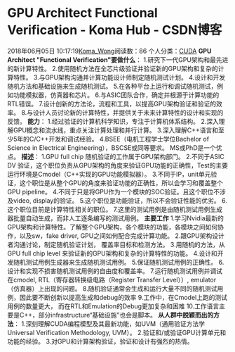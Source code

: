 # GPU Architect Functional Verification - Koma Hub - CSDN博客
2018年06月05日 10:17:19[Koma_Wong](https://me.csdn.net/Rong_Toa)阅读数：86
个人分类：[CUDA](https://blog.csdn.net/Rong_Toa/article/category/7156216)
**GPU Architect "Functional Verification"要做什么**：
1.研究下一代GPU架构和最先进的新计算特性。
2.使用随机方法在全芯片级验证并验证新的GPU架构和复杂的计算特性。
3.与GPU架构沟通并计算功能设计师制定随机测试计划。
4.设计和开发随机方法和基础设施来生成随机测试。
5.在各种平台上运行和调试随机测试，例如功能模拟器，仿真器和芯片。
6.与ASIC团队合作，确定并根源于计算功能的RTL错误。
7.设计创新的方法论，流程和工具，以提高GPU架构验证和验证的效率。
8.与设计人员讨论新的计算特性，并提供关于未来计算特性的设计和实现的反馈。
**能力**：
1.经过验证的计算机科学知识，专注于计算机体系结构。
2.深入理解GPU概念和流水线，重点关注计算处理和并行计算。
3.深入理解C++语言和至少5年的C/C++开发和调试经验。
4.BSEE（电机工程学士学位Bachelor of Science in Electrical Engineering），BSCSE或同等要求。 MS或PhD是一个优点。
**描述**：
1.GPU full chip 随机验证的工作属于GPU架构部门。
2.不同于ASIC DV 验证，这个职位负责从GPU架构的角度来验证GPU功能的正确性，Test的主要运行环境是Cmodel（C++实现的GPU功能模拟器）。
3.不同于IP，unit单元验证，这个职位是从整个GPU的角度来验证功能的正确性，所以会学习和覆盖整个GPU pipeline。
4.不同于只是将GPU作为一个模块的SOC验证。且这个职位不涉及video, display的验证。
5.这个职位是功能验证，所以不会验证性能的优劣。
6.这个职位目前是计算特性相关的职位。
7.这里的测试用例是由随机测试用例生成器批量自动生成，而非人工逐条编写的测试用例。
**主要工作**
1.学习Nvidia最新的GPU架构和计算特性。了解整个GPU架构，各个模块的功能，各模块之间如何协作，以及sw，fake driver, GPU之间如何配合完成计算功能。
2.跟GPU架构设计者沟通讨论，制定随机验证计划， 覆盖率目标和检测方法。
3.用随机的方法，从GPU full chip level 来验证新的GPU架构和复杂的计算特性的功能。
4.设计和开发随机测试用例生成器来生成随机测试用例。
5.保证随机测试用例的正确性。
6.设计和实现不损害随机测试用例的自由度和覆盖率。
7.运行随机测试用例并调试在cmodel, RTL（寄存器转换级电路（Register Transfer Level））, emulator（仿真器）上出现的问题。
8.随机验证通常会生成和运行大量不同的随机测试用例，因此要不断创新以提高生成和debug的效率
9.工作中，在Cmodel上跑的测试用例的数量更大， 而在RTL和Emulation的Debug更加复杂和困难
10.工作语言主要是C++，部分infrastructure“基础设施”也会是脚本。
**从人群中脱颖而出的方法**：
1.深刻理解CUDA编程模型及其最新功能，如UVM（通用验证方法学Universal Verification Methodology, UVM）。
2.验证和/或验证GPU计算单元和功能的经验。
3.对GPU和计算架构验证，验证和设计有强烈的热情。
